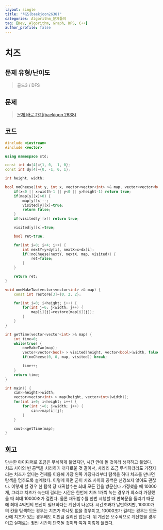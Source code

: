 ```yaml
---
layout: single
title: "치즈(baekjoon2638)"
categories: Algorithm_문제풀이
tag: [Dev, Algorithm, Graph, DFS, C++]
author_profile: false
---
```


# 치즈

## 문제 유형/난이도
>골드3 / DFS

## 문제
> <a href="https://www.acmicpc.net/problem/2638">문제 바로 가기(baekjoon 2638)</a>  

## 코드
```c++
#include <iostream>
#include <vector>

using namespace std;

const int dx[4]={1, 0, -1, 0};
const int dy[4]={0, -1, 0, 1};

int height, width;

bool noCheese(int y, int x, vector<vector<int> >& map, vector<vector<bool> >& visited) {
    if(x<0 || x>width-1 || y<0 || y>height-1) return true;
    if(map[y][x]>0) {
        map[y][x]--;
        visited[y][x]=true;
        return false;
    }
    if(visited[y][x]) return true;

    visited[y][x]=true;

    bool ret=true;

    for(int i=0; i<4; i++) {
        int nextY=y+dy[i], nextX=x+dx[i];
        if(!noCheese(nextY, nextX, map, visited)) {
            ret=false;
        }
    }

    return ret;
}

void oneMakeTwo(vector<vector<int> >& map) {
    const int restore[3]={0, 2, 2};

    for(int i=0; i<height; i++) {
        for(int j=0; j<width; j++) {
            map[i][j]=restore[map[i][j]];
        }
    }
}

int getTime(vector<vector<int> >& map) {
    int time=0;
    while(true) {
        oneMakeTwo(map);
        vector<vector<bool> > visited(height, vector<bool>(width, false));
        if(noCheese(0, 0, map, visited)) break;

        time++;
    }
    return time;
}

int main() {
    cin>>height>>width;
    vector<vector<int> > map(height, vector<int>(width));
    for(int i=0; i<height; i++) {
        for(int j=0; j<width; j++) {
            cin>>map[i][j];
        }
    }

    cout<<getTime(map);
}
```  

## 회고
단순한 아이디어로 조금은 무식하게 풀었지만, 시간 안에 돌 것이라 생각하고 풀었다.  
치즈 사이의 빈 공백을 처리하기 까다로울 것 같아서, 차라리 조금 무식하더라도 가장자리는 치즈가 없다는 전제를 이용해 가장 왼쪽 가장자리부터 탐색을 하다 치즈를 만나면 탐색을 멈추도록 설계했다. 이렇게 하면 굳이 치즈 사이의 공백은 신경쓰지 않아도 괜찮다. 이렇게 할 경우 한 탐색 당 재귀함수는 최대 모든 칸을 방문한다 가정했을 때 10000개, 그리고 치즈가 녹는데 걸리는 시간은 한번에 치즈 1개씩 녹는 경우가 최소라 가정했을 때 최대 10000초가 걸린다. 물론 재귀함수를 한번 시행할 때 반복문을 돌리기 때문에 최대 4억번의 연산이 필요하다는 계산이 나온다. 시간초과가 날만하지만, 10000개의 칸을 탐색하는 경우는 치즈가 하나도 없을 경우이고, 10000초가 걸리는 경우는 모든 칸에 치즈가 있는 경우에도 이만큼 걸리진 않는다. 위 계산은 보수적으로 계산했을 경우이고 실제로는 훨씬 시간이 단축될 것이라 여겨 이렇게 풀었다.  